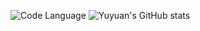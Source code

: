 ![Code Language](https://github-readme-stats.vercel.app/api/top-langs/?username=taro0520&layout=compact)
![Yuyuan's GitHub stats](https://github-readme-stats.vercel.app/api?username=taro0520&show_icons=true&theme=dark)

